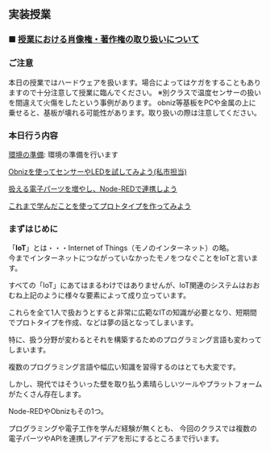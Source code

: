## 実装授業

### ■ [授業における肖像権・著作権の取り扱いについて](https://protoout.notion.site/acde308ffe03498fad30a271b4a7b128?pvs=4)

### ご注意
本日の授業ではハードウェアを扱います。場合によってはケガをすることもありますので十分注意して授業に臨んでください。
※別クラスで温度センサーの扱いを間違えて火傷をしたという事例があります。
obniz等基板をPCや金属の上に乗せると、基板が壊れる可能性があります。取り扱いの際は注意してください。


### 本日行う内容

[環境の準備](./lesson1.md): 環境の準備を行います

[Obnizを使ってセンサーやLEDを試してみよう(私市担当)](./lesson2.md)

[扱える電子パーツを増やし、Node-REDで連携しよう](./lesson3.md)

[これまで学んだことを使ってプロトタイプを作ってみよう](./lesson4.md)

### まずはじめに


「**IoT**」とは・・・Internet of Things（モノのインターネット）の略。  
今までインターネットにつながっていなかったモノをつなぐことをIoTと言います。


すべての「IoT」にあてはまるわけではありませんが、IoT関連のシステムはおおむね上記のように様々な要素によって成り立っています。

これらを全て1人で扱おうとすると非常に広範なITの知識が必要となり、短期間でプロトタイプを作成、などは夢の話となってしまいます。

特に、扱う分野が変わるとそれを構築するためのプログラミング言語も変わってしまいます。


複数のプログラミング言語や幅広い知識を習得するのはとても大変です。


しかし、現代ではそういった壁を取り払う素晴らしいツールやプラットフォームがたくさん存在します。


Node-REDやObnizもその1つ。


プログラミングや電子工作を学んだ経験が無くとも、
今回のクラスでは複数の電子パーツやAPIを連携しアイデアを形にするところまで行います。

